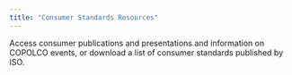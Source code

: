 ```yaml
---
title: "Consumer Standards Resources"
---
```


Access consumer publications and presentations and information on COPOLCO events, or download a list of consumer standards published by ISO.


